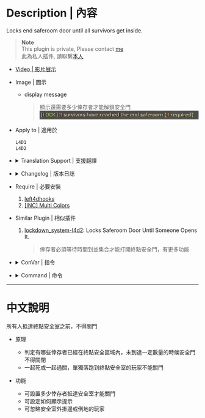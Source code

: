 # Description | 內容
Locks end saferoom door until all survivors get inside.

> __Note__ <br/>
This plugin is private, Please contact [me](https://github.com/fbef0102/Game-Private_Plugin#私人插件列表-private-plugins-list)<br/>
此為私人插件, 請聯繫[本人](https://github.com/fbef0102/Game-Private_Plugin#私人插件列表-private-plugins-list)

* [Video | 影片展示](https://youtu.be/KGj8BYEQllw)

* Image | 圖示
	* display message
		> 顯示還需要多少倖存者才能解鎖安全門
		<br/>![anti_end_saferoomdoor_1](image/anti_end_saferoomdoor_1.jpg)

* Apply to | 適用於
	```
	L4D1
	L4D2
	```

* <details><summary>Translation Support | 支援翻譯</summary>

	```
	English
	繁體中文
	简体中文
	```
</details>

* <details><summary>Changelog | 版本日誌</summary>

    * v1.4 (2023-6-20)
        * Require left4dhooks v1.33 or above

	* v1.3 (2023-3-30)
		* Translation Support

	* v1.2 (2022-11-3)
		* When first survivor uses the eEnd Saferoom door, unlock End Saferoom door after a period of time.

	* v1.1 (2022-10-30)
		* Ignore players hanging from ledge or incapacitated outside the end saferoom area

	* v1.0
		* Initial Release
</details>

* Require | 必要安裝
	1. [left4dhooks](https://forums.alliedmods.net/showthread.php?t=321696)
	2. [[INC] Multi Colors](https://github.com/fbef0102/L4D1_2-Plugins/releases/tag/Multi-Colors)

* Similar Plugin | 相似插件
	1. [lockdown_system-l4d2](https://github.com/fbef0102/L4D1_2-Plugins/tree/master/lockdown_system-l4d2): Locks Saferoom Door Until Someone Opens It.
		> 倖存者必須等待時間到並集合才能打開終點安全門，有更多功能

* <details><summary>ConVar | 指令</summary>

	* cfg/sourcemod/anti_end_saferoomdoor.cfg
		```php
		// Changes how message displays. (0=Off; 1=In chat; 2=In Hint Box; 3=In center text)
		anti_end_saferoomdoor_announce_type "1"

		// Ignore players hanging from ledge outside end saferoom area
		anti_end_saferoomdoor_ignore_hanging "1"

		// Ignore players incapacitated end saferoom area
		anti_end_saferoomdoor_ignore_incap "1"

		// What percentage of the ALIVE survivors must be inside the end saferoom door before close. 
		anti_end_saferoomdoor_percentage_survivors_inside_saferoom "100"

		// When first survivor uses the End Saferoom door, unlock End Saferoom door after a period of time. (0=off)
		anti_end_saferoomdoor_unlock_time "60.0"
		```
</details>

* <details><summary>Command | 命令</summary>
	
	None
</details>

- - - -
# 中文說明
所有人抵達終點安全室之前，不得關門

* 原理
	* 判定有哪些倖存者已經在終點安全區域內，未到達一定數量的時候安全門不得關閉
	* 一起死或一起通關，單獨落跑到終點安全室的玩家不能關門

* 功能
	* 可設置多少倖存者抵達安全室才能關門
	* 可設定如何顯示提示
	* 可忽略安全室外掛邊或倒地的玩家
